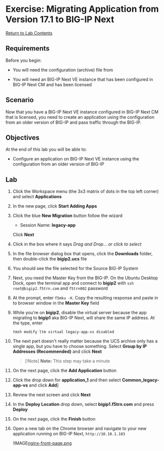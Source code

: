 # Exercise: Migrating Application from Version 17.1 to BIG-IP Next

[Return to Lab Contents](#lab-contents)

## Requirements

Before you begin:

- You will need the configuration (archive) file from 

- You will need an BIG-IP Next VE instance that has been configured in BIG-IP Next CM and has been licensed

## Scenario

Now that you have a BIG-IP Next VE instance configured in BIG-IP Next CM that is licensed, you need to create an application using the configuration from an older version of BIG-IP and pass traffic through the BIG-IP.

## Objectives

At the end of this lab you will be able to:

- Configure an application on BIG-IP Next VE instance using the configuration from an older version of BIG-IP

## Lab

1. Click the Workspace menu (the 3x3 matrix of dots in the top left corner) and select **Applications**

1. In the new page, click **Start Adding Apps**

1. Click the blue **New Migration** button follow the wizard

    - Session Name: **legacy-app**

    Click **Next**

1. Click in the box where it says *Drag and Drop... or click to select*

1. In the file browser dialog box that opens, click the **Downloads** folder, then double-click the **bigip2.ucs** file

1. You should see the file selected for the Source BIG-IP System

1. Next, you need the Master Key from the BIG-IP.  On the Ubuntu Desktop Dock, open the terminal app and connect to **bigip2** with `ssh root@bigip2.f5trn.com` and `f5trn002` password

1. At the prompt, enter `f5mku -K`.  Copy the resulting response and paste in to browser window in the **Master Key** field

1. While you're on **bigip2**, disable the virtual server because the app migrating to **bigip1** aka BIG-IP Next, will share the same IP address.  At the type, enter

    ```
    tmsh modify ltm virtual legacy-app-vs disabled
    ```

1. The next part doesn't really matter because the UCS archive only has a single app, but you have to choose something.  Select **Group by IP Addresses (Recommended)** and click **Next**

    >[!Note] **Note:** This step may take a minute

1. On the next page, click the **Add Application** button

1. Click the drop down for **application_1** and then select **Common_legacy-app-vs** and click **Add**]

1. Review the next screen and click **Next**

1. In the **Deploy Location** drop down, select **bigip1.f5trn.com** and press **Deploy**

1. On the next page, click the **Finish** button

1. Open a new tab on the Chrome browser and navigate to your new application running on BIG-IP Next, `http://10.10.1.103`

    !IMAGE[nginx-front-page.png](https://raw.githubusercontent.com/learnf5/BIP200-LABS/main/images/nginx-front-page.png)
